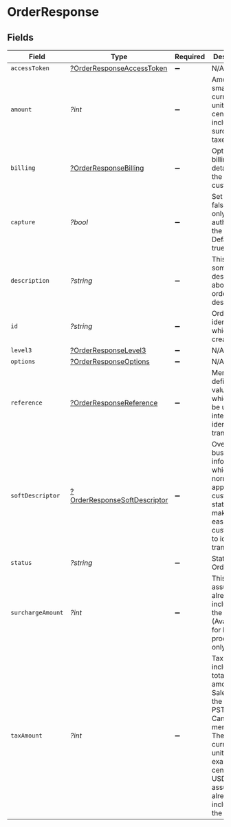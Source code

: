 # OrderResponse


## Fields

| Field                                                                                                                                                                                                 | Type                                                                                                                                                                                                  | Required                                                                                                                                                                                              | Description                                                                                                                                                                                           | Example                                                                                                                                                                                               |
| ----------------------------------------------------------------------------------------------------------------------------------------------------------------------------------------------------- | ----------------------------------------------------------------------------------------------------------------------------------------------------------------------------------------------------- | ----------------------------------------------------------------------------------------------------------------------------------------------------------------------------------------------------- | ----------------------------------------------------------------------------------------------------------------------------------------------------------------------------------------------------- | ----------------------------------------------------------------------------------------------------------------------------------------------------------------------------------------------------- |
| `accessToken`                                                                                                                                                                                         | [?OrderResponseAccessToken](../../models/shared/OrderResponseAccessToken.md)                                                                                                                          | :heavy_minus_sign:                                                                                                                                                                                    | N/A                                                                                                                                                                                                   |                                                                                                                                                                                                       |
| `amount`                                                                                                                                                                                              | *?int*                                                                                                                                                                                                | :heavy_minus_sign:                                                                                                                                                                                    | Amount in smallest currency unit, eg: cents, including all surcharges, taxes etc.                                                                                                                     | 123                                                                                                                                                                                                   |
| `billing`                                                                                                                                                                                             | [?OrderResponseBilling](../../models/shared/OrderResponseBilling.md)                                                                                                                                  | :heavy_minus_sign:                                                                                                                                                                                    | Optional billing details for the customer.                                                                                                                                                            |                                                                                                                                                                                                       |
| `capture`                                                                                                                                                                                             | *?bool*                                                                                                                                                                                               | :heavy_minus_sign:                                                                                                                                                                                    | Set this to false if you only want to authorize for the amount. Defaults to true.                                                                                                                     | true                                                                                                                                                                                                  |
| `description`                                                                                                                                                                                         | *?string*                                                                                                                                                                                             | :heavy_minus_sign:                                                                                                                                                                                    | This will give some description about the order description.                                                                                                                                          | Some description                                                                                                                                                                                      |
| `id`                                                                                                                                                                                                  | *?string*                                                                                                                                                                                             | :heavy_minus_sign:                                                                                                                                                                                    | Order identifier which is created.                                                                                                                                                                    | beba1dfa-c167-494d-9a9b-d64a0009s78a                                                                                                                                                                  |
| `level3`                                                                                                                                                                                              | [?OrderResponseLevel3](../../models/shared/OrderResponseLevel3.md)                                                                                                                                    | :heavy_minus_sign:                                                                                                                                                                                    | N/A                                                                                                                                                                                                   |                                                                                                                                                                                                       |
| `options`                                                                                                                                                                                             | [?OrderResponseOptions](../../models/shared/OrderResponseOptions.md)                                                                                                                                  | :heavy_minus_sign:                                                                                                                                                                                    | N/A                                                                                                                                                                                                   |                                                                                                                                                                                                       |
| `reference`                                                                                                                                                                                           | [?OrderResponseReference](../../models/shared/OrderResponseReference.md)                                                                                                                              | :heavy_minus_sign:                                                                                                                                                                                    | Merchant defined values which can be used to internally identify the transaction.                                                                                                                     |                                                                                                                                                                                                       |
| `softDescriptor`                                                                                                                                                                                      | [?OrderResponseSoftDescriptor](../../models/shared/OrderResponseSoftDescriptor.md)                                                                                                                    | :heavy_minus_sign:                                                                                                                                                                                    | Override business information which would normally appear on a customer's statement, making it easier for customers to identify transactions.                                                         |                                                                                                                                                                                                       |
| `status`                                                                                                                                                                                              | *?string*                                                                                                                                                                                             | :heavy_minus_sign:                                                                                                                                                                                    | Status of the Order.                                                                                                                                                                                  | awaiting_payment                                                                                                                                                                                      |
| `surchargeAmount`                                                                                                                                                                                     | *?int*                                                                                                                                                                                                | :heavy_minus_sign:                                                                                                                                                                                    | This is assumed to already be included in the amount. (Available for Elavon processing only)                                                                                                          | 123                                                                                                                                                                                                   |
| `taxAmount`                                                                                                                                                                                           | *?int*                                                                                                                                                                                                | :heavy_minus_sign:                                                                                                                                                                                    | Tax value included in total amount. Sales tax in the US, or PST for Canadian merchants. The smallest currency units, for example, cents in USD. This is assumed to already be included in the amount. | 123                                                                                                                                                                                                   |